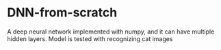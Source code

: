 # DNN-from-scratch
A deep neural network implemented with numpy, and it can have multiple hidden layers. Model is tested with recognizing cat images
